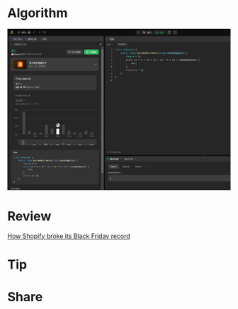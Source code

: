 # Algorithm

![](../../images/temp/zhenran-2023-12-24-lc.png)

# Review

[How Shopify broke its Black Friday record](https://medium.com/educative/how-shopify-broke-its-black-friday-record-system-design-case-study-f45f25bbc451)

# Tip



# Share

